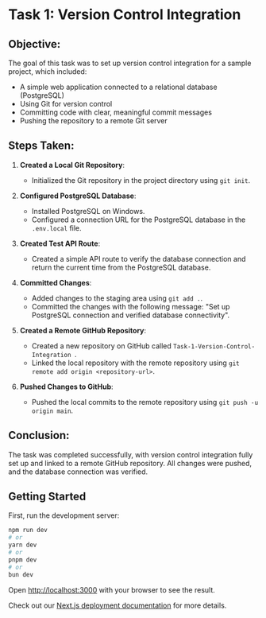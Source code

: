 # Task 1: Version Control Integration

## Objective:
The goal of this task was to set up version control integration for a sample project, which included:
- A simple web application connected to a relational database (PostgreSQL)
- Using Git for version control
- Committing code with clear, meaningful commit messages
- Pushing the repository to a remote Git server

## Steps Taken:
1. **Created a Local Git Repository**:
   - Initialized the Git repository in the project directory using `git init`.

2. **Configured PostgreSQL Database**:
   - Installed PostgreSQL on Windows.
   - Configured a connection URL for the PostgreSQL database in the `.env.local` file.

3. **Created Test API Route**:
   - Created a simple API route to verify the database connection and return the current time from the PostgreSQL database.

4. **Committed Changes**:
   - Added changes to the staging area using `git add .`.
   - Committed the changes with the following message: "Set up PostgreSQL connection and verified database connectivity".

5. **Created a Remote GitHub Repository**:
   - Created a new repository on GitHub called `Task-1-Version-Control-Integration
`.
   - Linked the local repository with the remote repository using `git remote add origin <repository-url>`.

6. **Pushed Changes to GitHub**:
   - Pushed the local commits to the remote repository using `git push -u origin main`.

## Conclusion:
The task was completed successfully, with version control integration fully set up and linked to a remote GitHub repository. All changes were pushed, and the database connection was verified.


## Getting Started

First, run the development server:

```bash
npm run dev
# or
yarn dev
# or
pnpm dev
# or
bun dev
```

Open [http://localhost:3000](http://localhost:3000/api/test-db) with your browser to see the result.




Check out our [Next.js deployment documentation](https://nextjs.org/docs/app/building-your-application/deploying) for more details.
